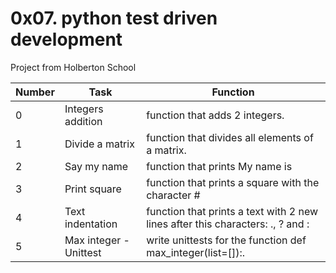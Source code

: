 # 0x07. python test driven development

Project from Holberton School

Number | Task | Function
-------|------|---------
 0 | Integers addition | function that adds 2 integers.
 1 | Divide a matrix | function that divides all elements of a matrix.
 2 | Say my name | function that prints My name is
 3 | Print square | function that prints a square with the character #
 4 | Text indentation | function that prints a text with 2 new lines after this characters: ., ? and :
 5 | Max integer - Unittest | write unittests for the function def max_integer(list=[]):.

